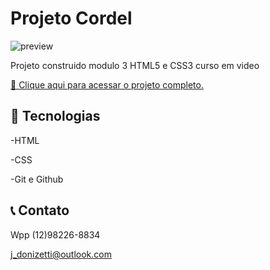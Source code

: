 # Projeto Cordel


![preview](https://user-images.githubusercontent.com/112431459/202324542-0b87cb21-8293-477a-affa-4d141cdc15ea.PNG)


Projeto construido modulo 3 HTML5 e CSS3 curso em video

[🔗 Clique aqui para acessar o projeto completo.](https://jmdonizetti.github.io/projeto-cordel/)



## 🔧 Tecnologias

-HTML

-CSS

-Git e Github

## 📞 Contato

Wpp (12)98226-8834

j_donizetti@outlook.com
